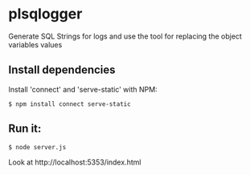 # plsqlogger
Generate SQL Strings for logs and use the tool for replacing the object variables values

## Install dependencies 

Install 'connect' and 'serve-static' with NPM:

    $ npm install connect serve-static

## Run it:

    $ node server.js

Look at http://localhost:5353/index.html